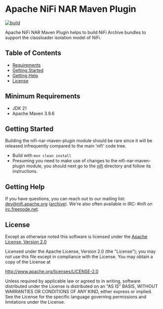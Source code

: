<!--
  Licensed to the Apache Software Foundation (ASF) under one or more
  contributor license agreements.  See the NOTICE file distributed with
  this work for additional information regarding copyright ownership.
  The ASF licenses this file to You under the Apache License, Version 2.0
  (the "License"); you may not use this file except in compliance with
  the License.  You may obtain a copy of the License at
      http://www.apache.org/licenses/LICENSE-2.0
  Unless required by applicable law or agreed to in writing, software
  distributed under the License is distributed on an "AS IS" BASIS,
  WITHOUT WARRANTIES OR CONDITIONS OF ANY KIND, either express or implied.
  See the License for the specific language governing permissions and
  limitations under the License.
-->
# Apache NiFi NAR Maven Plugin

[![build](https://github.com/apache/nifi-maven/actions/workflows/build.yml/badge.svg)](https://github.com/apache/nifi-maven/actions/workflows/build.yml)

Apache NiFi NAR Maven Plugin helps to build NiFi Archive bundles to support the classloader isolation model of NiFi.

## Table of Contents

- [Requirements](#requirements)
- [Getting Started](#getting-started)
- [Getting Help](#getting-help)
- [License](#license)

## Minimum Requirements

* JDK 21
* Apache Maven 3.9.6

## Getting Started

Building the nifi-nar-maven-plugin module should be rare since it will be released infrequently compared to
the main 'nifi' code tree.

- Build with `mvn clean install`
- Presuming you need to make use of changes to the nifi-nar-maven-plugin module, you should next
  go to the [nifi](../nifi) directory and follow its instructions. 


## Getting Help
If you have questions, you can reach out to our mailing list: dev@nifi.apache.org
([archive](http://mail-archives.apache.org/mod_mbox/nifi-dev)).
We're also often available in IRC: #nifi on
[irc.freenode.net](http://webchat.freenode.net/?channels=#nifi).


## License

Except as otherwise noted this software is licensed under the
[Apache License, Version 2.0](http://www.apache.org/licenses/LICENSE-2.0.html)

Licensed under the Apache License, Version 2.0 (the "License");
you may not use this file except in compliance with the License.
You may obtain a copy of the License at

  http://www.apache.org/licenses/LICENSE-2.0

Unless required by applicable law or agreed to in writing, software
distributed under the License is distributed on an "AS IS" BASIS,
WITHOUT WARRANTIES OR CONDITIONS OF ANY KIND, either express or implied.
See the License for the specific language governing permissions and
limitations under the License.

